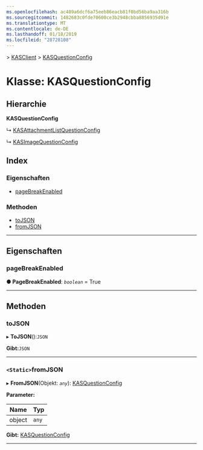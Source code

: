 ```yaml
---
ms.openlocfilehash: ac489a6dcf6a75eeb86eacb81f0bd56ba9aa316b
ms.sourcegitcommit: 1482683c0fde70600ce3b2948cbba8856935d91e
ms.translationtype: MT
ms.contentlocale: de-DE
ms.lasthandoff: 01/18/2019
ms.locfileid: "28728108"
---
```

[](../README.md) > [KASClient](../modules/kasclient.md) > [KASQuestionConfig](../classes/kasclient.kasquestionconfig.md)

# <a name="class-kasquestionconfig"></a>Klasse: KASQuestionConfig

## <a name="hierarchy"></a>Hierarchie

**KASQuestionConfig**

↳ [KASAttachmentListQuestionConfig](kasclient.kasattachmentlistquestionconfig.md)

↳ [KASImageQuestionConfig](kasclient.kasimagequestionconfig.md)

## <a name="index"></a>Index 

### <a name="properties"></a>Eigenschaften

* [pageBreakEnabled](kasclient.kasquestionconfig.md#pagebreakenabled)
### <a name="methods"></a>Methoden

* [toJSON](kasclient.kasquestionconfig.md#tojson)
* [fromJSON](kasclient.kasquestionconfig.md#fromjson)

---

## <a name="properties"></a>Eigenschaften

<a id="pagebreakenabled"></a>

###  <a name="pagebreakenabled"></a>pageBreakEnabled

**● PageBreakEnabled**: *`boolean`* = True

___

## <a name="methods"></a>Methoden

<a id="tojson"></a>

###  <a name="tojson"></a>toJSON

▸ **ToJSON**():`JSON`

**Gibt:**`JSON`

___

<a id="fromjson"></a>

### <a name="static-fromjson"></a>`<Static>`fromJSON

▸ **FromJSON**(Objekt: *`any`*): [KASQuestionConfig](kasclient.kasquestionconfig.md)

**Parameter:**

| Name | Typ |
| ------ | ------ |
| object | `any` |

**Gibt:** [KASQuestionConfig](kasclient.kasquestionconfig.md)

___

